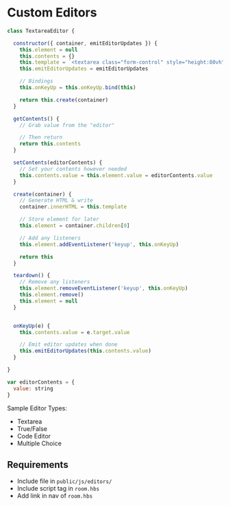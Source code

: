 # Custom Editors

```js
class TextareaEditor {

  constructor({ container, emitEditorUpdates }) {
    this.element = null
    this.contents = {}
    this.template = `<textarea class="form-control" style="height:80vh"></textarea>`
    this.emitEditorUpdates = emitEditorUpdates

    // Bindings
    this.onKeyUp = this.onKeyUp.bind(this)

    return this.create(container)
  }

  getContents() {
    // Grab value from the "editor"

    // Then return
    return this.contents
  }

  setContents(editorContents) {
    // Set your contents however needed
    this.contents.value = this.element.value = editorContents.value
  }

  create(container) {
    // Generate HTML & write
    container.innerHTML = this.template

    // Store element for later
    this.element = container.children[0]

    // Add any listeners
    this.element.addEventListener('keyup', this.onKeyUp)

    return this
  }

  teardown() {
    // Remove any listeners
    this.element.removeEventListener('keyup', this.onKeyUp)
    this.element.remove()
    this.element = null
  }


  onKeyUp(e) {
    this.contents.value = e.target.value

    // Emit editor updates when done
    this.emitEditorUpdates(this.contents.value)
  }

}
```

```js
var editorContents = {
  value: string
}
```

Sample Editor Types:

- Textarea
- True/False
- Code Editor
- Multiple Choice


## Requirements

- Include file in `public/js/editors/`
- Include script tag in `room.hbs`
- Add link in nav of `room.hbs`
